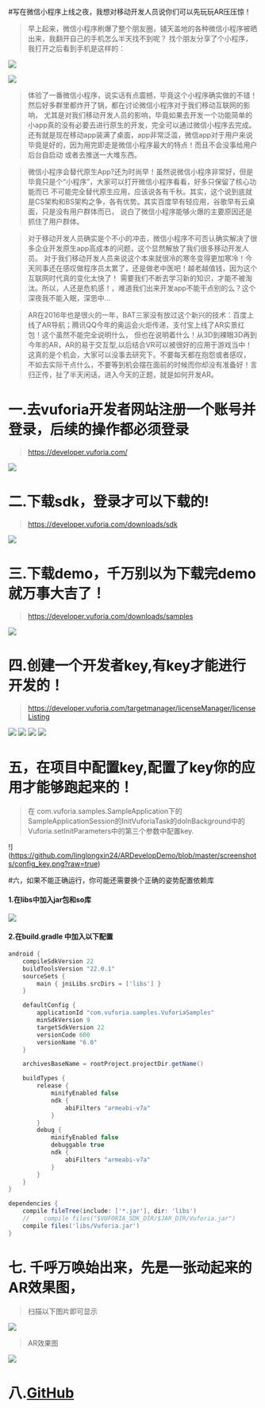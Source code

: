 #写在微信小程序上线之夜，我想对移动开发人员说你们可以先玩玩AR压压惊！

>早上起来，微信小程序刷爆了整个朋友圈，铺天盖地的各种微信小程序被晒出来，我翻开自己的手机怎么半天找不到呢？
找个朋友分享了个小程序，我打开之后看到手机是这样的：

![](https://github.com/linglongxin24/ARDevelopDemo/blob/master/screenshots/%E5%BE%AE%E4%BF%A1%E5%B0%8F%E7%A8%8B%E5%BA%8F%E5%85%A5%E5%8F%A3.jpg?raw=true)

![](https://github.com/linglongxin24/ARDevelopDemo/blob/master/screenshots/%E5%BE%AE%E4%BF%A1%E5%B0%8F%E7%A8%8B%E5%BA%8F%E5%88%97%E8%A1%A8.jpg?raw=true)


>体验了一番微信小程序，说实话有点震撼，毕竟这个小程序确实做的不错！然后好多群里都炸开了锅，都在讨论微信小程序对于我们移动互联网的影响，
尤其是对我们移动开发人员的影响，毕竟如果去开发一个功能简单的小app真的没有必要去进行原生的开发，完全可以通过微信小程序去完成。
还有就是现在移动app装满了桌面，app非常泛滥，微信app对于用户来说毕竟是好的，因为用完即走是微信小程序最大的特点！而且不会没事给用户后台自启动
或者去推送一大堆东西。

>微信小程序会替代原生App?还为时尚早！虽然说微信小程序非常好，但是毕竟只是个“小程序”，大家可以打开微信小程序看看，好多只保留了核心功能而已
不可能完全替代原生应用，应该说各有千秋。其实，这个说到底就是CS架构和BS架构之争，各有优势。其实百度早有轻应用，谷歌早有云桌面，只是没有用户群体而已，
说白了微信小程序能够火爆的主要原因还是抓住了用户群体。

>对于移动开发人员确实是个不小的冲击，微信小程序不可否认确实解决了很多企业开发原生app高成本的问题，这个显然解放了我们很多移动开发人员。
对于我们移动开发人员来说这个本来就很冷的寒冬变得更加寒冷！今天同事还在感叹做程序员太累了，还是做老中医吧！越老越值钱，因为这个互联网时代真的变化太快了！
需要我们不断去学习新的知识，才能不被淘汰。所以，人还是危机感！，难道我们出来开发app不能干点别的么？这个深夜我不能入眠，深思中...

> AR在2016年也是很火的一年，BAT三家没有放过这个新兴的技术：百度上线了AR导航；腾讯QQ今年的奥运会火炬传递，支付宝上线了AR实景红包！这个虽然不能完全说明什么，
但也在说明着什么！从3D到裸眼3D再到今年的AR，AR的易于交互型,以后结合VR可以被很好的应用于游戏当中！这真的是个机会，大家可以没事去研究下。不要每天都在抱怨或者感叹，
不如去实际干点什么，不要等到机会摆在面前的时候而你却没有准备好！言归正传，扯了半天闲话，进入今天的正题，就是如何开发AR。

# 一.去vuforia开发者网站注册一个账号并登录，后续的操作都必须登录

>https://developer.vuforia.com/

![](https://github.com/linglongxin24/ARDevelopDemo/blob/master/screenshots/vuforia_develop.png?raw=true)

# 二.下载sdk，登录才可以下载的!

>https://developer.vuforia.com/downloads/sdk

![](https://github.com/linglongxin24/ARDevelopDemo/blob/master/screenshots/sdk.png?raw=true)

# 三.下载demo，千万别以为下载完demo就万事大吉了！

>https://developer.vuforia.com/downloads/samples

![](https://github.com/linglongxin24/ARDevelopDemo/blob/master/screenshots/demo.png?raw=true)

# 四.创建一个开发者key,有key才能进行开发的！

>https://developer.vuforia.com/targetmanager/licenseManager/licenseListing

![](https://github.com/linglongxin24/ARDevelopDemo/blob/master/screenshots/add_key.png?raw=true)
![](https://github.com/linglongxin24/ARDevelopDemo/blob/master/screenshots/add_key2.png?raw=true)
![](https://github.com/linglongxin24/ARDevelopDemo/blob/master/screenshots/add_key3.png?raw=true)
![](https://github.com/linglongxin24/ARDevelopDemo/blob/master/screenshots/add_key4.png?raw=true)

# 五，在项目中配置key,配置了key你的应用才能够跑起来的！

>在 com.vuforia.samples.SampleApplication下的SampleApplicationSession的InitVuforiaTask的doInBackground中的
 Vuforia.setInitParameters中的第三个参数中配置key.

!](https://github.com/linglongxin24/ARDevelopDemo/blob/master/screenshots/config_key.png?raw=true)

#六，如果不能正确运行，你可能还需要换个正确的姿势配置依赖库

#### 1.在libs中加入jar包和so库
![](https://github.com/linglongxin24/ARDevelopDemo/blob/master/screenshots/jnilibs.png?raw=true)

#### 2.在build.gradle 中加入以下配置

```gradle
android {
    compileSdkVersion 22
    buildToolsVersion "22.0.1"
    sourceSets {
        main { jniLibs.srcDirs = ['libs'] }
    }

    defaultConfig {
        applicationId "com.vuforia.samples.VuforiaSamples"
        minSdkVersion 9
        targetSdkVersion 22
        versionCode 600
        versionName "6.0"
    }

    archivesBaseName = rootProject.projectDir.getName()

    buildTypes {
        release {
            minifyEnabled false
            ndk {
                abiFilters "armeabi-v7a"
            }
        }
        debug {
            minifyEnabled false
            debuggable true
            ndk {
                abiFilters "armeabi-v7a"
            }
        }
    }
}

dependencies {
    compile fileTree(include: ['*.jar'], dir: 'libs')
    //    compile files("$VUFORIA_SDK_DIR/$JAR_DIR/Vuforia.jar")
    compile files('libs/Vuforia.jar')
}
```

# 七. 千呼万唤始出来，先是一张动起来的AR效果图，

>扫描以下图片即可显示

![](https://github.com/linglongxin24/ARDevelopDemo/blob/master/media/chips.jpg?raw=true)

>AR效果图

![](https://github.com/linglongxin24/ARDevelopDemo/blob/master/screenshots/AR%E6%95%88%E6%9E%9C%E5%9B%BE.png?raw=true)

# 八.[GitHub](https://github.com/linglongxin24/ARDevelopDemo)